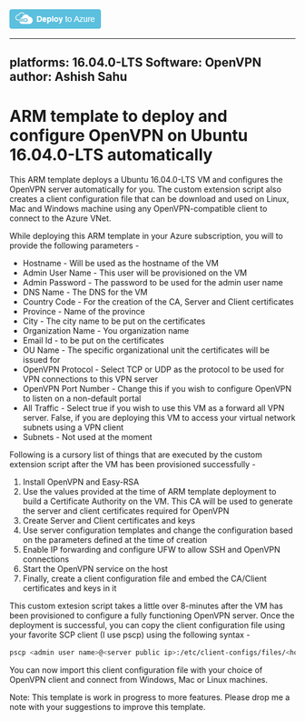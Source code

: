 <a href="https://portal.azure.com/#create/Microsoft.Template/uri/https%3A%2F%2Fraw.githubusercontent.com%2Fashisa%2Fopenvpn-ubuntu%2Fmaster%2Fazuredeploy.json" target="_blank">
<img src="https://raw.githubusercontent.com/Azure/azure-quickstart-templates/master/1-CONTRIBUTION-GUIDE/images/deploytoazure.png"/>
</a>

---
platforms: 16.04.0-LTS
Software: OpenVPN
author: Ashish Sahu
---

# ARM template to deploy and configure OpenVPN on Ubuntu 16.04.0-LTS automatically

This ARM template deploys a Ubuntu 16.04.0-LTS VM and configures the OpenVPN server automatically for you. The custom extension script also creates a client configuration file that can be download and used on  Linux, Mac and Windows machine using any OpenVPN-compatible client to connect to the Azure VNet.

While deploying this ARM template in your Azure subscription, you will to provide the following parameters -
+ Hostname - Will be used as the hostname of the VM
+ Admin User Name - This user will be provisioned on the VM
+ Admin Password - The password to be used for the admin user name
+ DNS Name - The DNS for the VM
+ Country Code - For the creation of the CA, Server and Client certificates
+ Province - Name of the province
+ City - The city name to be put on the certificates
+ Organization Name - You organization name
+ Email Id - to be put on the certificates
+ OU Name - The specific organizational unit the certificates will be issued for
+ OpenVPN Protocol - Select TCP or UDP as the protocol to be used for VPN connections to this VPN server
+ OpenVPN Port Number - Change this if you wish to configure OpenVPN to listen on a non-default portal
+ All Traffic - Select true if you wish to use this VM as a forward all VPN server. False, if you are deploying this VM to access your virtual network subnets using a VPN client
+ Subnets - Not used at the moment

Following is a cursory list of things that are executed by the custom extension script after the VM has been provisioned successfully -
1. Install OpenVPN and Easy-RSA
2. Use the values provided at the time of ARM template deployment to build a Certificate Authority on the VM. This CA will be used to generate the server and client certificates required for OpenVPN
3. Create Server and Client certificates and keys
4. Use server configuration templates and change the configuration based on the parameters defined at the time of creation
5. Enable IP forwarding and configure UFW to allow SSH and OpenVPN connections
6. Start the OpenVPN service on the host
7. Finally, create a client configuration file and embed the CA/Client certificates and keys in it

This custom extesion script takes a little over 8-minutes after the VM has been provisioned to configure a fully functioning OpenVPN server. Once the deployment is successful, you can copy the client configuration file using your favorite SCP client (I use pscp) using the following syntax -

```bash
pscp <admin user name>@<server public ip>:/etc/client-configs/files/<hostname>-client.ovpn .
```

You can now import this client configuration file with your choice of OpenVPN client and connect from Windows, Mac or Linux machines.

Note: This template is work in progress to more features. Please drop me a note with your suggestions to improve this template.

